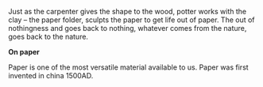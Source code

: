 Just as the carpenter gives the shape to the wood, potter works with the clay – the paper folder, sculpts the paper to get life out of paper. The out of nothingness and goes back to nothing, whatever comes from the nature, goes back to the nature.

**On paper**

Paper is one of the most versatile material available to us. Paper was first invented in china 1500AD.

